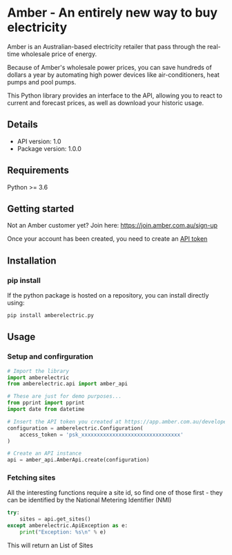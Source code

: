 # Amber - An entirely new way to buy electricity

Amber is an Australian-based electricity retailer that pass through the real-time wholesale price of energy.

Because of Amber's wholesale power prices, you can save hundreds of dollars a year by automating high power devices like air-conditioners, heat pumps and pool pumps.

This Python library provides an interface to the API, allowing you to react to current and forecast prices, as well as download your historic usage.

## Details

- API version: 1.0
- Package version: 1.0.0

## Requirements

Python >= 3.6

## Getting started

Not an Amber customer yet? Join here: https://join.amber.com.au/sign-up

Once your account has been created, you need to create an [API token](https://app.amber.com.au/developers)

## Installation

### pip install

If the python package is hosted on a repository, you can install directly using:

```sh
pip install amberelectric.py
```

## Usage

### Setup and confirguration

```python
# Import the library
import amberelectric
from amberelectric.api import amber_api

# These are just for demo purposes...
from pprint import pprint
import date from datetime

# Insert the API token you created at https://app.amber.com.au/developers
configuration = amberelectric.Configuration(
    access_token = 'psk_xxxxxxxxxxxxxxxxxxxxxxxxxxxxxxxx'
)

# Create an API instance
api = amber_api.AmberApi.create(configuration)
```

### Fetching sites

All the interesting functions require a site id, so find one of those first - they can be identified by the National Metering Identifier (NMI)

```python
try:
    sites = api.get_sites()
except amberelectric.ApiException as e:
    print("Exception: %s\n" % e)
```

This will return an List of Sites

